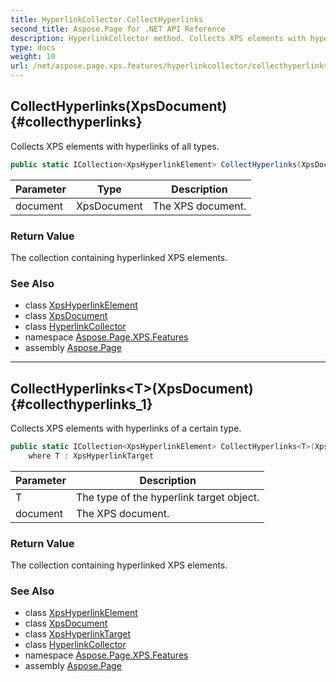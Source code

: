 ```yaml
---
title: HyperlinkCollector.CollectHyperlinks
second_title: Aspose.Page for .NET API Reference
description: HyperlinkCollector method. Collects XPS elements with hyperlinks of all types
type: docs
weight: 10
url: /net/aspose.page.xps.features/hyperlinkcollector/collecthyperlinks/
---
```

## CollectHyperlinks(XpsDocument) {#collecthyperlinks}

Collects XPS elements with hyperlinks of all types.

```csharp
public static ICollection<XpsHyperlinkElement> CollectHyperlinks(XpsDocument document)
```

| Parameter | Type | Description |
| --- | --- | --- |
| document | XpsDocument | The XPS document. |

### Return Value

The collection containing hyperlinked XPS elements.

### See Also

* class [XpsHyperlinkElement](../../../aspose.page.xps.xpsmodel/xpshyperlinkelement/)
* class [XpsDocument](../../../aspose.page.xps/xpsdocument/)
* class [HyperlinkCollector](../)
* namespace [Aspose.Page.XPS.Features](../../hyperlinkcollector/)
* assembly [Aspose.Page](../../../)

---

## CollectHyperlinks&lt;T&gt;(XpsDocument) {#collecthyperlinks_1}

Collects XPS elements with hyperlinks of a certain type.

```csharp
public static ICollection<XpsHyperlinkElement> CollectHyperlinks<T>(XpsDocument document)
    where T : XpsHyperlinkTarget
```

| Parameter | Description |
| --- | --- |
| T | The type of the hyperlink target object. |
| document | The XPS document. |

### Return Value

The collection containing hyperlinked XPS elements.

### See Also

* class [XpsHyperlinkElement](../../../aspose.page.xps.xpsmodel/xpshyperlinkelement/)
* class [XpsDocument](../../../aspose.page.xps/xpsdocument/)
* class [XpsHyperlinkTarget](../../../aspose.page.xps.xpsmodel/xpshyperlinktarget/)
* class [HyperlinkCollector](../)
* namespace [Aspose.Page.XPS.Features](../../hyperlinkcollector/)
* assembly [Aspose.Page](../../../)


